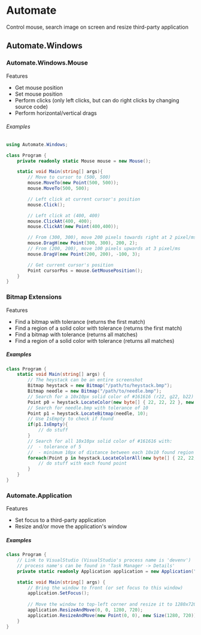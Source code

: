 # Automate
Control mouse, search image on screen and resize third-party application


## Automate.Windows

### Automate.Windows.Mouse
Features
  - Get mouse position
  - Set mouse position
  - Perform clicks (only left clicks, but can do right clicks by changing source code)
  - Perform horizontal/vertical drags

###### Examples
~~~cs
using Automate.Windows;

class Program {
    private readonly static Mouse mouse = new Mouse();

    static void Main(string[] args){
        // Move to cursor to (500, 500)
        mouse.MoveTo(new Point(500, 500));
        mouse.MoveTo(500, 500);

        // Left click at current cursor's position
        mouse.Click();

        // Left click at (400, 400)
        mouse.ClickAt(400, 400);
        mouse.ClickAt(new Point(400,400));

        // From (300, 300), move 200 pixels towards right at 2 pixel/ms
        mouse.DragH(new Point(300, 300), 200, 2);
        // From (200, 200), move 100 pixels upwards at 3 pixel/ms
        mouse.DragV(new Point(200, 200), -100, 3);

        // Get current cursor's position
        Point cursorPos = mouse.GetMousePosition();
    }
}

~~~

### Bitmap Extensions
Features
  - Find a bitmap with tolerance (returns the first match)
  - Find a region of a solid color with tolerance (returns the first match)
  - Find a bitmap with tolerance (returns all matches)
  - Find a region of a solid color with tolerance (returns all matches)

##### Examples
~~~cs
class Program {
    static void Main(string[] args) {
        // The heystack can be an entire screenshot
        Bitmap heystack = new Bitmap("/path/to/heystack.bmp");
        Bitmap needle = new Bitmap("/path/to/needle.bmp");
        // Search for a 10x10px solid color of #161616 (r22, g22, b22) with tolerance of 5
        Point p0 = heystack.LocateColor(new byte[] { 22, 22, 22 }, new Size(10, 10), 5);
        // Search for needle.bmp with tolerance of 10
        Point p1 = heystack.LocateBitmap(needle, 10);
        // Use IsEmpty to check if found
        if(p1.IsEmpty){
            // do stuff
        }
        // Search for all 10x10px solid color of #161616 with:
        //  - tolerance of 5
        //  - minimum 10px of distance between each 10x10 found region
        foreach(Point p in heystack.LocateColorAll(new byte[] { 22, 22, 22 }, new Size(10, 10), 5, 10)){
            // do stuff with each found point
        }
    }
}

~~~

### Automate.Application
Features
  - Set focus to a third-party application
  - Resize and/or move the application's window

##### Examples
~~~cs
class Program {
    // Link to VisualStudio (VisualStudio's process name is 'devenv')
    // process name's can be found in 'Task Manager -> Details'
    private static readonly Application application = new Application("devenv");

    static void Main(string[] args) {
        // Bring the window to front (or set focus to this window)
        application.SetFocus();
        
        // Move the window to top-left corner and resize it to 1280x720
        application.ResizeAndMove(0, 0, 1280, 720);
        application.ResizeAndMove(new Point(0, 0), new Size(1280, 720));
    }
}
~~~
